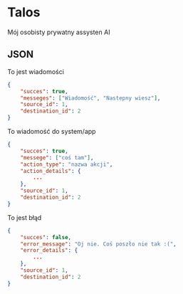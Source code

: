 # Talos
Mój osobisty prywatny assysten AI

## JSON
To jest wiadomości
```json
{
    "succes": true,
    "messeges": ["Wiadomość", "Nastepny wiesz"],
    "source_id": 1,
    "destination_id": 2
}
```

To wiadomość do system/app
```json
{
    "succes": true,
    "messege": ["coś tam"],
    "action_type": "nazwa akcji",
    "action_details": {
        ...
    },
    "source_id": 1,
    "destination_id": 2
}
```

To jest błąd
```json
{
    "succes": false,
    "error_message": "Oj nie. Coś poszło nie tak :(",
    "error_details": {
        ...
    },
    "source_id": 1,
    "destination_id": 2
}
```